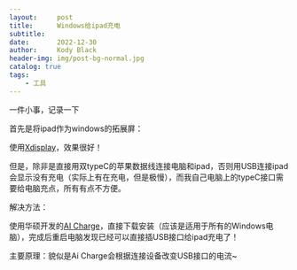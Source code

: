 ```yaml
---
layout:     post
title:      Windows给ipad充电
subtitle:   
date:       2022-12-30
author:     Kody Black
header-img: img/post-bg-normal.jpg
catalog: true
tags:
    - 工具
---
```


一件小事，记录一下

首先是将ipad作为windows的拓展屏：

使用[Xdisplay](https://www.splashtop.com/tw/wiredxdisplay)，效果很好！

但是，除非是直接用双typeC的苹果数据线连接电脑和ipad，否则用USB连接ipad会显示没有充电（实际上有在充电，但是极慢），而我自己电脑上的typeC接口需要给电脑充点，所有有点不方便。

解决方法：

使用华硕开发的[AI Charge](https://event.asus.com/mb/2010/ai_charger/)，直接下载安装（应该是适用于所有的Windows电脑），完成后重启电脑发现已经可以直接插USB接口给ipad充电了！

主要原理：貌似是Ai Charge会根据连接设备改变USB接口的电流~

